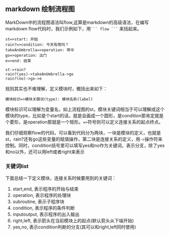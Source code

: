 ## markdown 绘制流程图
MarkDown中的流程图语法叫flow,这算是markdown的高级语法，在编写markdown flow代码时，我们示例如下，用` ``` flow ``` ` 来括起来。

``` flow
st=>start: 开始
rain?=>condition: 今天有雨吗？
takeAnUmbrella=>operation: 带伞
go=>operation: 出门
e=>end: 结束

st->rain?
rain?(yes)->takeAnUmbrella->go
rain?(no)->go->e
```

规则其实也不难理解，定义模块时，概括出来如下：

```
模块标识=>模块关键词(type): 模块名称(label)
```

模块标识可以理解为变量名，如上流程图的st，模块关键词相当于可以理解成这个模块的type，比如是个start的话，就是会画成一个圆形，是condition那肯定就是个菱形，是operation那就是一个矩形。`=>`符号则可以定义连接关系的起点终点。

我们仔细观察flow的代码，可以看到代码分为两块，一块是模块的定义，也就是st，rain?还有go这些变量的赋值操作，第二块是连接关系的定义，用`->`操作符来控制。同时，condition括号里可以填写yes和no作为关键词，表示分支，除了yes和no以外，还可以用left或者right来表示


### 关键词list
下面总结一下定义模块，连接关系时候要用到的关键词：

1. start,end, 表示程序的开始与结束
2. operation, 表示程序的处理块
3. subroutine, 表示子程序块
4. condition, 表示程序的条件判断
5. inputoutput, 表示程序的出入输出
6. right,left, 表示箭头在当前模块上的起点(默认箭头从下端开始)
7. yes,no, 表示condition判断的分支(其可以和right,left同时使用)
